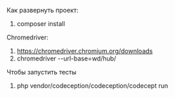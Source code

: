Как развернуть проект:
1. composer install

Chromedriver:
1. https://chromedriver.chromium.org/downloads
2. chromedriver --url-base=wd/hub/

Чтобы запустить тесты
1. php vendor/codeception/codeception/codecept run